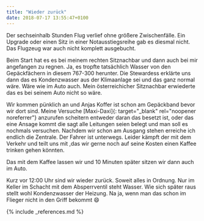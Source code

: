 ```yaml
---
title: "Wieder zurück"
date: 2018-07-17 13:55:47+0100
---
```


Der sechseinhalb Stunden Flug verlief ohne größere Zwischenfälle. Ein Upgrade oder einen Sitz in einer Notausstiegsreihe gab es diesmal nicht. Das Flugzeug war auch nicht komplett ausgebucht.

Beim Start hat es es bei meinem rechten Sitznachbar und dann auch bei mir angefangen zu regnen. Ja, es tropfte tatsächlich Wasser von den Gepäckfächern in diesem 767-300 herunter. Die Stewardess erklärte uns dann das es Kondenzwasser aus der Klimaanlage sei und das ganz normal wäre. Wäre wie im Auto auch. Mein österreichicher Sitznachbar erwiederte das es bei seinem Auto nicht so wäre.

Wir kommen pünklich an und Anjas Koffer ist schon am Gepäckband bevor wir dort sind. Meine Versuche [Maxi-Daxi]{: target="_blank" rel="noopener noreferrer"} anzurufen scheitern entweder daran das besetzt ist, oder das eine Ansage kommt die sagt alle Leitungen seien belegt und man soll es nochmals versuchen. Nachdem wir schon am Ausgang stehen erreiche ich endlich die Zentrale. Der Fahrer ist unterwegs. Leider kämpft der mit dem Verkehr und teilt uns mit ,das wir gerne noch auf seine Kosten einen Kaffee trinken gehen könnten. 

Das mit dem Kaffee lassen wir und 10 Minuten später sitzen wir dann auch im Auto.

Kurz vor 12:00 Uhr sind wir wieder zurück. Soweit alles in Ordnung. Nur im Keller im Schacht mit dem Absperrventil steht Wasser. Wie sich später raus stellt wohl Kondenzwasser der Heizung. Na ja, wenn man das schon im Flieger nicht in den Griff bekommt :smile:


{% include _references.md %}